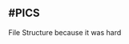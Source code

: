 #PICS
-------------------------------------------------------------------------------

File Structure because it was hard